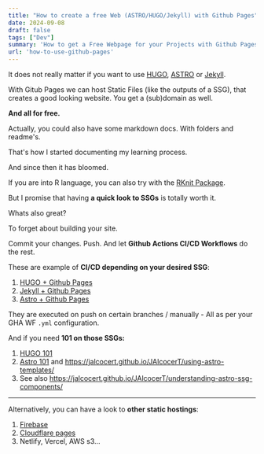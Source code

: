 ```yaml
---
title: "How to create a free Web (ASTRO/HUGO/Jekyll) with Github Pages"
date: 2024-09-08
draft: false
tags: ["Dev"]
summary: 'How to get a Free Webpage for your Projects with Github Pages.'
url: 'how-to-use-github-pages'
---
```


It does not really matter if you want to use [HUGO](https://jalcocert.github.io/JAlcocerT/using-hugo-as-website/), [ASTRO](https://jalcocert.github.io/JAlcocerT/using-astro-as-website/) or [Jekyll](https://jalcocert.github.io/JAlcocerT/raspberrypi-starting-guide/).

With Gitub Pages we can host Static Files (like the outputs of a SSG), that creates a good looking website. You get a (sub)domain as well.

**And all for free.**

Actually, you could also have some markdown docs. With folders and readme's.

That's how I started documenting my learning process.

And since then it has bloomed.

If you are into R language, you can also try with the [RKnit Package](https://jalcocert.github.io/JAlcocerT/r-knitt-package-guide/).

But I promise that having **a quick look to SSGs** is totally worth it.

Whats also great? 

To forget about building your site.

Commit your changes. Push. And let **Github Actions CI/CD Workflows** do the rest.

These are example of **CI/CD depending on your desired SSG**:

1. [HUGO + Github Pages](https://github.com/JAlcocerT/JAlcocerT/blob/main/.github/workflows/pages.yaml)
2. [Jekyll + Github Pages](https://github.com/JAlcocerT/RPi/blob/main/.github/workflows/pages-deploy.yml)
3. [Astro + Github Pages](https://github.com/JAlcocerT/web3/blob/main/.github/workflows/deploy_astro.yml)

They are executed on push on certain branches / manually - All as per your GHA WF `.yml` configuration.

And if you need **101 on those SSGs:**

1. [HUGO 101](https://jalcocert.github.io/JAlcocerT/using-hugo-as-website/)
2. [Astro 101](https://jalcocert.github.io/JAlcocerT/using-astro-as-website/) and https://jalcocert.github.io/JAlcocerT/using-astro-templates/ 
3. See also https://jalcocert.github.io/JAlcocerT/understanding-astro-ssg-components/

---

Alternatively, you can have a look to **other static hostings**:

1. [Firebase](https://fossengineer.com/hosting-with-firebase/)
2. [Cloudflare pages](https://fossengineer.com/hosting-with-cloudflare-pages/)
3. Netlify, Vercel, AWS s3...